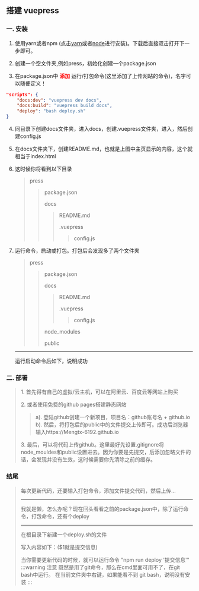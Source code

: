 ##  搭建 vuepress

### 一. 安装

1. 使用yarn或者npm (点击<a target="_blank" href="https://yarn.bootcss.com/docs/install">yarn</a>或者<a target="_blank" href="http://nodejs.cn/download/">node</a>进行安装)。下载后直接双击打开下一步即可。

2. 创建一个空文件夹,例如press，初始化创建一个package.json
><image-preview :imgUrl="'init.jpg'" />

3. 在package.json中 <strong style="color: red">添加</strong> 运行/打包命令(这里添加了上传网站的命令)，名字可以随便定义！
```json
"scripts": {
    "docs:dev": "vuepress dev docs",
    "docs:build": "vuepress build docs",
    "deploy": "bash deploy.sh"
}
```

4. 同目录下创建docs文件夹，进入docs，创建.vuepress文件夹，进入，然后创建config.js
><image-preview :imgUrl="'config.jpg'" />

5. 在docs文件夹下，创建README.md，也就是上图中主页显示的内容，这个就相当于index.html

6. 这时候你将看到以下目录
   >press
   >>package.json
   >>
   >>docs
   >>>README.md
   >>>
   >>>.vuepress
   >>>>config.js

7. 运行命令，启动或打包。打包后会发现多了两个文件夹
   >press
   >>package.json
   >>
   >>docs
   >>>README.md
   >>>
   >>>.vuepress
   >>>>config.js
   >>
   >>node_modules
   >>
   >>public
   ***
   运行启动命令后如下，说明成功
   ><image-preview :imgUrl="'dev.jpg'" />

### 二. 部署
><p>1. 首先得有自己的虚拟/云主机，可以在阿里云、百度云等网站上购买</p>
><p>2. 或者使用免费的github pages搭建静态网站</p>
>
>> a). 登陆github创建一个新项目，项目名：github账号名 + github.io
>><image-preview :imgUrl="'name.jpg'" />
>> b). 然后，将打包后的public中的文件提交上传即可。成功后浏览器输入https://Mengtx-6192.github.io
>
><p>3. 最后，可以将代码上传github。这里最好先设置.gitignore将node_mouldes和public设置进去。因为你要是先提交，后添加忽略文件的话，会发现并没有生效，这时候需要你先清除之前的缓存。</p>
   
### 结尾
>每次更新代码，还要输入打包命令，添加文件提交代码，然后上传...
>***
>我就是懒，怎么办呢？现在回头看看之前的package.json中，除了运行命令，打包命令，还有个deploy
>***
>在根目录下新建一个deploy.sh的文件
>><image-preview :imgUrl="'github.jpg'" />
>写入内容如下：($1就是提交信息)
>><image-preview :imgUrl="'gitbash.jpg'" />
>当你需要更新代码的时候，就可以运行命令 "npm run deploy '提交信息'"
:::warning 注意
既然是用了git命令，那么在cmd里面可用不了，在git bash中运行。
在当前文件夹中右键，如果能看不到 git bash，说明没有安装
:::


